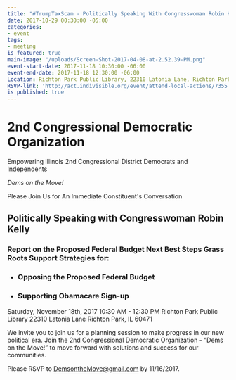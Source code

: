 ```yaml
---
title: "#TrumpTaxScam - Politically Speaking With Congresswoman Robin Kelly"
date: 2017-10-29 00:30:00 -05:00
categories:
- event
tags:
- meeting
is featured: true
main-image: "/uploads/Screen-Shot-2017-04-08-at-2.52.39-PM.png"
event-start-date: 2017-11-18 10:30:00 -06:00
event-end-date: 2017-11-18 12:30:00 -06:00
Location: Richton Park Public Library, 22310 Latonia Lane, Richton Park, IL 60471
RSVP-link: 'http://act.indivisible.org/event/attend-local-actions/7355 '
is published: true
---
```


# 2nd Congressional Democratic Organization 
Empowering Illinois 2nd Congressional District Democrats and Independents

*Dems on the Move!*

Please Join Us for An Immediate Constituent's Conversation 

## Politically Speaking with Congresswoman Robin Kelly

### Report on the Proposed Federal Budget Next Best Steps Grass Roots Support Strategies for: 
* ### Opposing the Proposed Federal Budget
* ### Supporting Obamacare Sign-up

Saturday, November 18th, 2017 
10:30 AM - 12:30 PM
Richton Park Public Library
22310 Latonia Lane
Richton Park, IL 60471

We invite you to join us for a planning session to make progress in our new political era. Join the 2nd Congressional Democratic Organization - “Dems on the Move!” to move forward with solutions and success for our communities.

Please RSVP to DemsontheMove@gmail.com by 11/16/2017. 